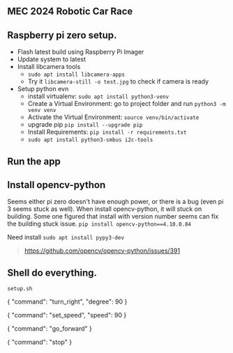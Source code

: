 ## MEC 2024 Robotic Car Race

## Raspberry pi zero setup.

- Flash latest build using Raspberry Pi Imager
- Update system to latest
- Install libcamera tools
  - `sudo apt install libcamera-apps`
  - Try it `libcamera-still -o test.jpg` to check if camera is ready
- Setup python evn
  - install virtualenv: `sudo apt install python3-venv`
  - Create a Virtual Environment: go to project folder and run `python3 -m venv venv`
  - Activate the Virtual Environment: `source venv/bin/activate`
  - upgrade pip `pip install --upgrade pip`
  - Install Requirements: `pip install -r requirements.txt`
  - `sudo apt install python3-smbus i2c-tools`

## Run the app

## Install opencv-python

Seems either pi zero doesn't have enough power, or there is a bug (even pi 3 seems stuck as well). When install opencv-python, it will stuck on building. Some one figured that install with version number seems can fix the building stuck issue.
`pip install opencv-python==4.10.0.84`

Need install `sudo apt install pypy3-dev`

> https://github.com/opencv/opencv-python/issues/391

## Shell do everything.

`setup.sh`

{
"command": "turn_right",
"degree": 90
}

{
"command": "set_speed",
"speed": 90
}

{
"command": "go_forward"
}

{
"command": "stop"
}
